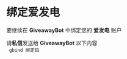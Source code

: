 # 绑定爱发电

要继续在 **GiveawayBot** 中绑定您的 **爱发电** 账户  

请**私信**发送给 **GiveawayBot** 以下内容  
<code id="bind">
gbind 绑定码
</code>
<script>
const searchParams = new URLSearchParams(location.search);
const query = searchParams.get("code");
document.getElementById("bind").innerHTML=query ? 'gbind '+query : '无效请求';
</script>

